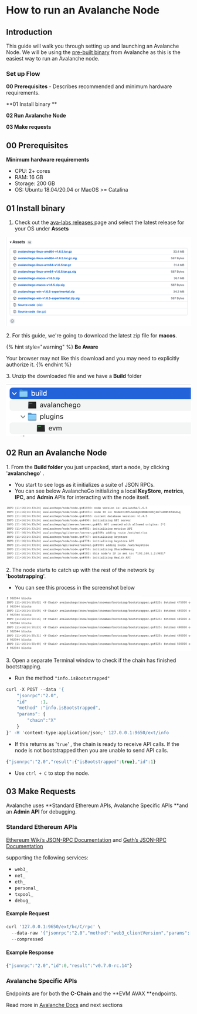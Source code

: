 # How to run an Avalanche Node

## Introduction

This guide will walk you through setting up and launching an Avalanche Node. We will be using the [pre-built binary](how-to-run-an-avalanche-node.md#introduction) from Avalanche as this is the easiest way to run an Avalanche node. &#x20;

### **Set up Flow**

**00 Prerequisites** - Describes recommended and minimum hardware requirements.

**01 Install binary **

**02 Run Avalanche Node**

**03 Make requests**

## **00 Prerequisites**

**Minimum hardware requirements**

* CPU: 2+ cores
* RAM: 16 GB
* Storage: 200 GB
* OS: Ubuntu 18.04/20.04 or MacOS >= Catalina

## 01 Install binary

1. Check out the [ava-labs releases ](https://github.com/ava-labs/avalanchego/releases)page and select the latest release for your OS under **Assets**

![](<../../.gitbook/assets/Screenshot 2021-11-16 at 14.22.16.png>)

2\. For this guide, we're going to download the latest zip file for **macos**.&#x20;

{% hint style="warning" %}
**Be Aware**

Your browser may not like this download and you may need to explicitly authorize it.&#x20;
{% endhint %}

3\. Unzip the downloaded file and we have a **Build** folder

![](<../../.gitbook/assets/Screenshot 2021-11-16 at 14.30.47.png>)

## 02 Run an Avalanche Node

&#x20;1\. From the **Build folder** you just unpacked, start a node, by clicking '**avalanchego**' .

* You start to see logs as it initializes a suite of JSON RPCs.&#x20;
* You can see below AvalancheGo initializing a local **KeyStore**, **metrics**, **IPC**, and **Admin** APIs for interacting with the node itself.

![](<../../.gitbook/assets/Screenshot 2021-11-16 at 14.41.27.png>)

2\. The node starts to catch up with the rest of the network by '**bootstrapping**'.&#x20;

* You can see this process in the screenshot below&#x20;

![](<../../.gitbook/assets/Screenshot 2021-11-16 at 14.51.20.png>)

3\. Open a separate Terminal window to check if the chain has finished bootstrapping.

* Run the method `"info.isBootstrapped"`

```javascript
curl -X POST --data '{
    "jsonrpc":"2.0",
    "id"     :1,
    "method" :"info.isBootstrapped",
    "params": {
        "chain":"X"
    }
}' -H 'content-type:application/json;' 127.0.0.1:9650/ext/info
```

* If this returns as '`true`' , the chain is ready to receive API calls. If the node is not bootstrapped then you are unable to send API calls.&#x20;

```javascript
{"jsonrpc":"2.0","result":{"isBootstrapped":true},"id":1}
```

* Use `ctrl + C` to stop the node.

## 03 Make Requests

Avalanche uses **Standard Ethereum APIs, Avalanche Specific APIs **and an **Admin API** for debugging. &#x20;

### Standard Ethereum APIs

[Ethereum Wiki’s JSON-RPC Documentation](https://eth.wiki/json-rpc/API) and [Geth’s JSON-RPC Documentation](https://geth.ethereum.org/docs/rpc/server)&#x20;

supporting the following services:

* `web3_`
* `net_`
* `eth_`
* `personal_`
* `txpool_`
* `debug_`

#### Example Request

```javascript
curl '127.0.0.1:9650/ext/bc/C/rpc' \
  --data-raw '{"jsonrpc":"2.0","method":"web3_clientVersion","params":[],"id":0}' \
  --compressed
```

#### Example Response

```javascript
{"jsonrpc":"2.0","id":0,"result":"v0.7.0-rc.14"}
```

### Avalanche Specific APIs

Endpoints are for both the **C-Chain** and the **EVM AVAX **endpoints.

Read more in [Avalanche Docs](https://docs.avax.network/build/avalanchego-apis/contract-chain-c-chain-api#avalanche-specific-apis) and next sections

